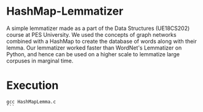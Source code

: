 # HashMap-Lemmatizer
A simple lemmatizer made as a part of the Data Structures (UE18CS202) course at PES University. We used the concepts of graph networks combined with a HashMap to create the database of words along with their lemma. Our lemmatizer worked faster than WordNet's Lemmatizer on Python, and hence can be used on a higher scale to lemmatize large corpuses in marginal time.

# Execution
````
gcc HashMapLemma.c
```
